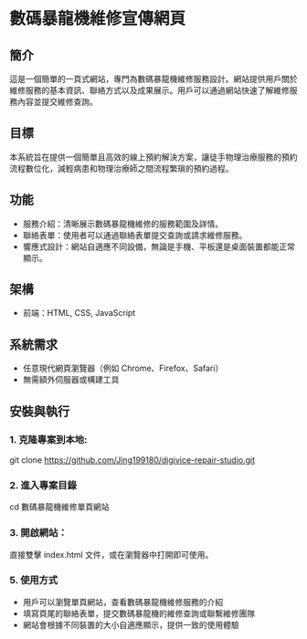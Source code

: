 # 數碼暴龍機維修宣傳網頁

## 簡介
這是一個簡單的一頁式網站，專門為數碼暴龍機維修服務設計。網站提供用戶關於維修服務的基本資訊、聯絡方式以及成果展示。用戶可以通過網站快速了解維修服務內容並提交維修查詢。

## 目標
本系統旨在提供一個簡單且高效的線上預約解決方案，讓徒手物理治療服務的預約流程數位化，減輕病患和物理治療師之間流程繁瑣的預約過程。

## 功能
- 服務介紹：清晰展示數碼暴龍機維修的服務範圍及詳情。
- 聯絡表單：使用者可以通過聯絡表單提交查詢或請求維修服務。
- 響應式設計：網站自適應不同設備，無論是手機、平板還是桌面裝置都能正常顯示。

## 架構
- 前端：HTML, CSS, JavaScript

## 系統需求
- 任意現代網頁瀏覽器（例如 Chrome、Firefox、Safari）
- 無需額外伺服器或構建工具

## 安裝與執行
### 1. 克隆專案到本地:
git clone https://github.com/Jing199180/digivice-repair-studio.git

### 2. 進入專案目錄
cd 數碼暴龍機維修單頁網站

### 3. 開啟網站：
直接雙擊 index.html 文件，或在瀏覽器中打開即可使用。

### 5. 使用方式
- 用戶可以瀏覽單頁網站，查看數碼暴龍機維修服務的介紹
- 填寫頁尾的聯絡表單，提交數碼暴龍機的維修查詢或聯繫維修團隊
- 網站會根據不同裝置的大小自適應顯示，提供一致的使用體驗
